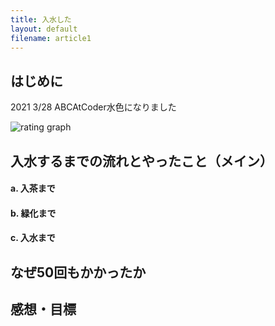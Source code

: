 ```yaml
---
title: 入水した
layout: default
filename: article1
---
```


## はじめに

2021 3/28 ABCAtCoder水色になりました

![rating graph](https://tenorist.github.io/GoPractice/rating_graph.jpg)

## 入水するまでの流れとやったこと（メイン）

#### a. 入茶まで

#### b. 緑化まで

#### c. 入水まで

## なぜ50回もかかったか

## 感想・目標